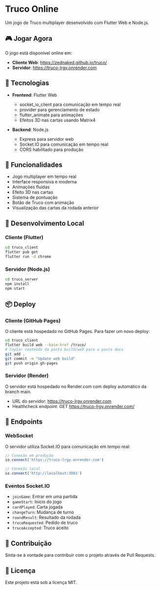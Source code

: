 # Truco Online

Um jogo de Truco multiplayer desenvolvido com Flutter Web e Node.js.

## 🎮 Jogar Agora

O jogo está disponível online em:
- **Cliente Web**: https://zednaked.github.io/truco/
- **Servidor**: https://truco-lrgy.onrender.com

## 🚀 Tecnologias

- **Frontend**: Flutter Web
  - socket_io_client para comunicação em tempo real
  - provider para gerenciamento de estado
  - flutter_animate para animações
  - Efeitos 3D nas cartas usando Matrix4

- **Backend**: Node.js
  - Express para servidor web
  - Socket.IO para comunicação em tempo real
  - CORS habilitado para produção

## 🎯 Funcionalidades

- Jogo multiplayer em tempo real
- Interface responsiva e moderna
- Animações fluidas
- Efeito 3D nas cartas
- Sistema de pontuação
- Botão de Truco com animação
- Visualização das cartas da rodada anterior

## 🔧 Desenvolvimento Local

### Cliente (Flutter)

```bash
cd truco_client
flutter pub get
flutter run -d chrome
```

### Servidor (Node.js)

```bash
cd truco_server
npm install
npm start
```

## 📦 Deploy

### Cliente (GitHub Pages)
O cliente está hospedado no GitHub Pages. Para fazer um novo deploy:

```bash
cd truco_client
flutter build web --base-href /truco/
# Copiar conteúdo da pasta build/web para a pasta docs
git add .
git commit -m "Update web build"
git push origin gh-pages
```

### Servidor (Render)
O servidor está hospedado no Render.com com deploy automático da branch main.
- URL do servidor: https://truco-lrgy.onrender.com
- Healthcheck endpoint: GET https://truco-lrgy.onrender.com/

## 🔌 Endpoints

### WebSocket
O servidor utiliza Socket.IO para comunicação em tempo real:

```javascript
// Conexão em produção
io.connect('https://truco-lrgy.onrender.com')

// Conexão local
io.connect('http://localhost:3001')
```

### Eventos Socket.IO

- `joinGame`: Entrar em uma partida
- `gameStart`: Início do jogo
- `cardPlayed`: Carta jogada
- `changeTurn`: Mudança de turno
- `roundResult`: Resultado da rodada
- `trucoRequested`: Pedido de truco
- `trucoAccepted`: Truco aceito

## 👥 Contribuição

Sinta-se à vontade para contribuir com o projeto através de Pull Requests.

## 📝 Licença

Este projeto está sob a licença MIT.
